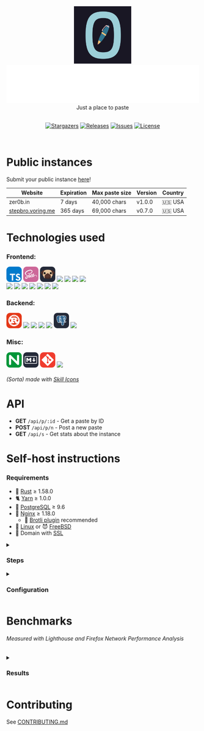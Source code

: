 <div align="center">
	<a href="https://zer0b.in">
    <img src="https://raw.githubusercontent.com/zer0bin-dev/.github/main/zer0bin.svg" height="150px"/>
	<br>
    <img src="https://raw.githubusercontent.com/zer0bin-dev/.github/main/zer0bin-rainbow.svg" height="100"/>
	<br>
	</a>
    Just a place to paste
    <br>
	<br>
    <p align="center">
	<a href="https://github.com/zer0bin-dev/zer0bin/stargazers">
		<img alt="Stargazers" src="https://custom-icon-badges.herokuapp.com/github/stars/zer0bin-dev/zer0bin?style=for-the-badge&logo=star&color=f6c177&logoColor=31748f&labelColor=191724"></a>
 	<a href="https://github.com/zer0bin-dev/zer0bin/releases/latest">
		<img alt="Releases" src="https://img.shields.io/github/release/zer0bin-dev/zer0bin?style=for-the-badge&logo=github&color=31748f&logoColor=908caa&labelColor=191724"/></a>
	<a href="https://github.com/zer0bin-dev/zer0bin/issues">
		<img alt="Issues" src="https://custom-icon-badges.herokuapp.com/github/issues/zer0bin-dev/zer0bin?style=for-the-badge&logo=issue-opened&color=9ccfd8&logoColor=eb6f92&labelColor=191724"></a>
	<a href="https://github.com/zer0bin-dev/zer0bin/blob/main/LICENSE">
		<img alt="License" src="https://custom-icon-badges.herokuapp.com/github/license/zer0bin-dev/zer0bin?style=for-the-badge&logo=law&color=c4a7e7&logoColor=ebbcba&labelColor=191724"></a>
</p>
    <br>
</div>

# Public instances

Submit your public instance [here](https://github.com/Domterion/zer0bin/issues/new?assignees=&labels=&template=03_public_instance.md&title=%F0%9F%9A%80+)!

| Website                                        | Expiration | Max paste size | Version | Country |
| ---------------------------------------------- | ---------- | -------------- | ------- | ------- |
| zer0b.in                                       | 7 days     | 40,000 chars   | v1.0.0  | 🇺🇸 USA  |
| [stepbro.voring.me](https://stepbro.voring.me) | 365 days   | 69,000 chars   | v0.7.0  | 🇺🇸 USA  |

# Technologies used

### Frontend:

<a href="https://www.typescriptlang.org/"><img src="https://github.com/tandpfun/skill-icons/raw/main/icons/TypeScript.svg" height=40/></a> <a href="https://sass-lang.com/"><img src="https://github.com/tandpfun/skill-icons/raw/main/icons/Sass.svg" height=40/></a> <a href="https://pugjs.org/"><img src="https://github.com/tandpfun/skill-icons/raw/main/icons/Pug-Dark.svg" height=40/></a> <a href="https://rosepinetheme.com/"><img src="https://cdn.discordapp.com/attachments/810799100940255260/953176309444542464/RosePine.svg" height=40/></a> <a href="https://highlightjs.org/"><img src="https://cdn.discordapp.com/attachments/810799100940255260/953177926688464936/HLJS.svg" height=40/></a> <a href="https://github.com/ant-design/ant-design-icons"><img src="https://cdn.discordapp.com/attachments/810799100940255260/953181625259266059/AntIcons-Dark.svg" height=40/></a> <a href="https://github.com/idiotWu/smooth-scrollbar"><img src="https://cdn.discordapp.com/attachments/810799100940255260/953564432628322364/SmoothScrollJS.svg" height=40/></a><br><a href="https://atomiks.github.io/tippyjs/"><img src="https://cdn.discordapp.com/attachments/872332549777666078/955624715521769522/Tippy.svg" height=40/></a> <a href="https://github.com/loonywizard/js-confetti"><img src="https://cdn.discordapp.com/attachments/810799100940255260/955609316042362930/JSConfetti.svg" height=40/></a> <a href="https://definitelytyped.org/"><img src="https://cdn.discordapp.com/attachments/810799100940255260/953567495321710602/DefinitelyTyped.svg" height=40/></a> <a href="https://parceljs.org/"><img src="https://user-images.githubusercontent.com/44733677/158683062-17ac3b62-cacd-4add-babb-1f74f36020d8.svg" height=40/></a> <a href="https://prettier.io/"><img src="https://cdn.discordapp.com/attachments/810799100940255260/953339670538887318/Prettier.svg" height=40/></a> <a href="https://yarnpkg.org"><img src="https://cdn.discordapp.com/attachments/810799100940255260/954823377493852170/Yarn.svg" height=40/></a> <a href="https://transfonter.org"><img src="https://user-images.githubusercontent.com/44733677/159066877-234f68ba-e95c-439d-b5fe-74def49dc762.svg" height=40></a>

### Backend:

<a href="https://www.rust-lang.org/"><img src="https://github.com/tandpfun/skill-icons/raw/main/icons/Rust.svg" height=40/></a> <a href="https://actix.rs/"><img src="https://user-images.githubusercontent.com/44733677/158648238-0586f185-4e0c-43bc-b6a9-effd18b3b1ac.svg" height=40/></a> <a href="https://github.com/serde-rs/serde"><img src="https://cdn.discordapp.com/attachments/810799100940255260/953176309964627978/Serde-Dark.svg" height=40/></a> <a href="https://github.com/launchbadge/sqlx"><img src="https://cdn.discordapp.com/attachments/810799100940255260/953176310354673704/SQLX-Dark.svg" height=40/></a> <a href="https://github.com/chronotope/chrono"><img src="https://cdn.discordapp.com/attachments/810799100940255260/953178919169835018/NPM-svg.png" height=40/></a> <a href="https://www.postgresql.org/"><img src="https://github.com/tandpfun/skill-icons/raw/main/icons/PostgreSQL-Dark.svg" height=40/></a> <a href="https://github.com/nikolay-govorov/nanoid"><img src="https://cdn.discordapp.com/attachments/810799100940255260/953176309629067354/NanoID-Dark.svg" height=40/></a>

### Misc:

<a href="https://nginx.com/"><img src="https://github.com/tandpfun/skill-icons/raw/main/icons/Nginx.svg" height=40/></a> <!-- <a href="https://docker.com/"><img src="https://github.com/tandpfun/skill-icons/raw/main/icons/Docker.svg" height=40/></a> --> <a href="https://docs.github.com/en/get-started/writing-on-github/getting-started-with-writing-and-formatting-on-github/basic-writing-and-formatting-syntax"><img src="https://github.com/tandpfun/skill-icons/raw/main/icons/Markdown-Dark.svg" height=40/></a> <a href="https://git-scm.com/"><img src="https://github.com/tandpfun/skill-icons/raw/main/icons/Git.svg" height=40/></a> <a href="https://www.conventionalcommits.org/"><img src="https://cdn.discordapp.com/attachments/810799100940255260/954930714007191582/ConventionalCommits.svg" height=40/></a>

###### (Sorta) made with [Skill Icons](https://skillicons.dev/)

# API

-   **GET** `/api/p/:id` - Get a paste by ID
-   **POST** `/api/p/n` - Post a new paste
-   **GET** `/api/s` - Get stats about the instance

# Self-host instructions

### Requirements

-   🦀 [Rust](https://www.rust-lang.org/) ≥ 1.58.0
-   🐈 [Yarn](https://yarnpkg.com/) ≥ 1.0.0
-   🐘 [PostgreSQL](https://www.postgresql.org/) ≥ 9.6
-   🦝 [Nginx](https://www.nginx.com/) ≥ 1.18.0
    -   🌾 [Brotli plugin](https://github.com/google/ngx_brotli) recommended
-   🐧 [Linux](https://kernel.org/) or 😈 [FreeBSD](https://freebsd.org/)
-   🌄 Domain with [SSL](https://letsencrypt.org/)

<details>
	<summary><h3>Steps</h3></summary>

Please run each command one at a time!

```bash
# export EDITOR=nano
git clone https://github.com/zer0bin-dev/zer0bin && cd zer0bin
$EDITOR example.nginx # Edit as appropriate
mv example.nginx yourdomain.tld
sudo cp ./yourdomain.tld /etc/nginx/sites-available
sudo cp ./yourdomain.tld /etc/nginx/sites-enabled
systemctl nginx restart # Or whichever process manager you use
cd frontend
cp config.example.json config.json
$EDITOR config.json # Edit as appropriate
yarn && yarn build
cd ../backend
psql -f schema.sql -U postgres zer0bin
cp config.example.json config.json
$EDITOR config.json # Edit as appropriate
cargo build --release
./target/release/zer0bin-bin # Preferably in a tmux session or as a service
```

</details>

<details>
	<summary><h3>Configuration</h3></summary>

| Key                                        | Values                   | Description                                                                    |
| ------------------------------------------ | ------------------------ | ------------------------------------------------------------------------------ |
| server.backend_host                        | 127.0.0.1 or 0.0.0.0     | The host to run the backend on                                                 |
| server.backend_port                        | Any open port            | The port to run the backend on                                                 |
| pastes.character_limit                     | Number up to 2^64 - 1    | The amount of characters allowed in a single paste                             |
| pastes.days_til_expiration                 | Number up to 2^63 or -1  | The days till a paste is to expire. If set to -1 then pastes will never expire |
| pastes.id_length                           | Number up to 2^64 - 1    | The length of the ID for each paste                                            |
| databases.postgres_uri                     | PostreSQL Connection URI | The URI to use when connecting to a PostgreSQL database                        |
| ratelimits.seconds_in_between_pastes       | Number up to 2^64 - 1    | The seconds between paste uploads                                              |
| ratelimits.allowed_pastes_before_ratelimit | Number up to 2^32 - 1    | Amount of requests that can be made before they are blocked and have to wait   |
| logging.on_post_paste                      | true or false            | Log on new paste is made                                                       |
| logging.on_get_paste                       | true or false            | Log on paste get                                                               |

</details>	
	
# Benchmarks

###### Measured with Lighthouse and Firefox Network Performance Analysis

<details>
	<summary><h3>Results</h3></summary>
	
### Homepage

![image](https://user-images.githubusercontent.com/44733677/159143364-a6e06aee-256e-4998-83f2-541c77e85184.png)
![image](https://user-images.githubusercontent.com/44733677/159143316-c8e95ed6-ec32-44b3-abcc-18bd204a004d.png)
![image](https://user-images.githubusercontent.com/44733677/159143321-aa8a5f6f-53d2-40d1-bff9-71d72347e7ea.png)

### 20 line paste

![image](https://user-images.githubusercontent.com/44733677/159143373-6e8787d8-61ef-44dc-9d66-52cd74e2a495.png)
![image](https://user-images.githubusercontent.com/44733677/159143298-f8c7420d-ff76-4db7-a98e-03ff3615315e.png)
![image](https://user-images.githubusercontent.com/44733677/159143303-efb71e15-623a-42cc-abf6-7e602843d801.png)

</details>
	
# Contributing

See [CONTRIBUTING.md](./CONTRIBUTING.md)
